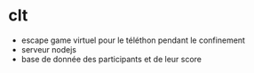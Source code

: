 # clt

* escape game virtuel pour le téléthon pendant le confinement
* serveur nodejs
* base de donnée des participants et de leur score
